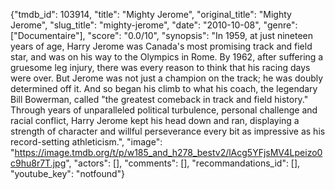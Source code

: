 {"tmdb_id": 103914, "title": "Mighty Jerome", "original_title": "Mighty Jerome", "slug_title": "mighty-jerome", "date": "2010-10-08", "genre": ["Documentaire"], "score": "0.0/10", "synopsis": "In 1959, at just nineteen years of age, Harry Jerome was Canada's most promising track and field star, and was on his way to the Olympics in Rome. By 1962, after suffering a gruesome leg injury, there was every reason to think that his racing days were over. But Jerome was not just a champion on the track; he was doubly determined off it. And so began his climb to what his coach, the legendary Bill Bowerman, called \"the greatest comeback in track and field history.\" Through years of unparalleled political turbulence, personal challenge and racial conflict, Harry Jerome kept his head down and ran, displaying a strength of character and willful perseverance every bit as impressive as his record-setting athleticism.", "image": "https://image.tmdb.org/t/p/w185_and_h278_bestv2/lAcg5YFjsMV4Lpeizo0c9hu8r7T.jpg", "actors": [], "comments": [], "recommandations_id": [], "youtube_key": "notfound"}